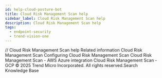 ```yaml
---
id: help-cloud-posture-bot
title: Cloud Risk Management Scan help
sidebar_label: Cloud Risk Management Scan help
description: Cloud Risk Management Scan help
tags:
  - endpoint-security
  - trend-vision-one
---
```


/*<![CDATA[*/ $('#title').html($('meta[name=map-description]').attr('content')); /*]]>*/ Cloud Risk Management Scan help Related information Cloud Risk Management Scan Configuring Cloud Risk Management Scan Cloud Risk Management Scan - AWS Azure integration Cloud Risk Management Scan - GCP © 2025 Trend Micro Incorporated. All rights reserved.Search Knowledge Base
